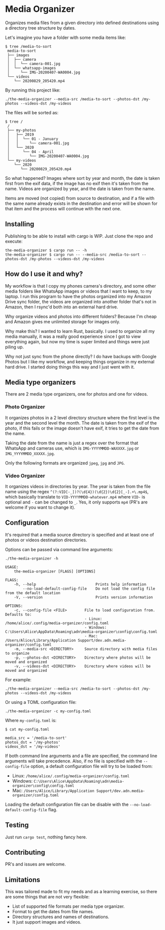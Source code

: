 # Media Organizer

Organizes media files from a given directory into defined destinations using a
directory tree structure by dates.

Let's imagine you have a folder with some media items like:

```
$ tree /media-to-sort
 media-to-sort
 ├── images
 │  ├── camera
 │  │  └── camera-001.jpg
 │  └── whatsapp-images
 │     └── IMG-20200407-WA0004.jpg
 └── videos
    └── 20200829_205420.mp4

```

By running this project like:

```
./the-media-organizer --media-src /media-to-sort --photos-dst /my-photos --videos-dst /my-videos
```

The files will be sorted as:


```
$ tree /
 /
 ├── my-photos
 │   ├── 2019
 │   │  └── 01 - January
 │   │     └── camera-001.jpg
 │   └── 2020
 │      └── 04 - April
 │         └── IMG-20200407-WA0004.jpg
 └── my-videos
    └── 2020
       └── 20200829_205420.mp4
```

So what happened? Images where sort by year and month, the date is taken first
from the exif data, if the image has no exif then it's taken from the name.
Videos are organized by year, and the date is taken from the name.

Items are moved (not copied) from source to destination, and if a file with the
same name already exists in the destination and error will be shown for that
item and the process will continue with the next one.

## Installing

Publishing to be able to install with cargo is WIP. Just clone the repo and
execute:

```
the-media-organizer $ cargo run -- -h
the-media-organizer $ cargo run -- --media-src /media-to-sort --photos-dst /my-photos --videos-dst /my-videos
```

## How do I use it and why?

My workflow is that I copy my phones camera's directory, and some other media
folders like WhatsApp images or videos that I want to keep, to my laptop. I run
this program to have the photos organized into my Amazon Drive sync folder, the
videos are organized into another folder that's not in Amazon, then I rsync'd
both into an external hard drive.

Why organize videos and photos into different folders? Because I'm cheap and
Amazon gives me unlimited storage for images only.

Why make this? I wanted to learn Rust, basically. I used to organize all my
media manually, it was a really good experience since I got to view everything
again, but now my time is super limited and things were just piling up.

Why not just sync from the phone directly? I do have backups with Google Photos
but I like my workflow, and keeping things organize in my external hard drive.
I started doing things this way and I just went with it.

## Media type organizers

There are 2 media type organizers, one for photos and one for videos.

### Photo Organizer

It organizes photos in a 2 level directory structure where the first level is
the year and the second level the month. The date is taken from the exif of the
photo, if this fails or the image doesn't have exif, it tries to get the date
from the name.

Taking the date from the name is just a regex over the format that WhatsApp and
cameras use, which is `IMG-YYYYMMDD-WAXXXX.jpg` or `IMG_YYYYMMDD_XXXXX.jpg`.

Only the following formats are organized `jpeg`, `jpg` and `JPG`.

### Video Organizer

It organizes videos in directories by year. The year is taken from the file
name using the regex `^(?:VID[-_])?(\d{4})(\d{2})\d{2}[_-].+\.mp4$`, which
basically translate to `VID-YYYYMMDD-whatever.mp4` where `VID-` is optional and
`-` can be changed to `_`. Yes, it only supports `mp4` (PR's are welcome if you
want to change it).

## Configuration

It's required that a media source directory is specified and at least one of
photos or videos destination directories.

Options can be passed via command line arguments:

```
./the-media-organizer -h

USAGE:
    the-media-organizer [FLAGS] [OPTIONS]

FLAGS:
    -h, --help                           Prints help information
        --no-load-default-config-file    Do not load the config file from the default location
    -V, --version                        Prints version information

OPTIONS:
    -c, --config-file <FILE>        File to load configuration from. Defaults to:
                                    - Linux: /home/alice/.config/media-organizer/config.toml
                                    - Windows: C:\Users\Alice\AppData\Roaming\adn\media-organizer\config\config.toml
                                    - Mac: /Users/Alice/Library/Application Support/dev.adn.media-organizer/config.toml
    -m, --media-src <DIRECTORY>     Source directory with media files to organize
    -p, --photos-dst <DIRECTORY>    Directory where photos will be moved and organized
    -v, --videos-dst <DIRECTORY>    Directory where videos will be moved and organized
```

For example:

```
./the-media-organizer --media-src /media-to-sort --photos-dst /my-photos --videos-dst /my-videos
```

Or using a TOML configuration file:

```
./the-media-organizer -c my-config.toml
```

Where `my-config.toml` is:

```
$ cat my-config.toml

media_src = '/media-to-sort'
photos_dst = '/my-photos'
videos_dst = '/my-videos'
```

If both command line arguments and a file are specified, the command line
arguments will take precedence. Also, if no file is specified with the
`--config-file` option, a default configuration file will try to be loaded
from:

- Linux: `/home/alice/.config/media-organizer/config.toml`
- Windows: `C:\Users\Alice\AppData\Roaming\adn\media-organizer\config\config.toml`
- Mac: `/Users/Alice/Library/Application Support/dev.adn.media-organizer/config.toml`

Loading the default configuration file can be disable with the
`--no-load-default-config-file` flag.

## Testing

Just run `cargo test`, nothing fancy here.

## Contributing

PR's and issues are welcome.

## Limitations

This was tailored made to fit my needs and as a learning exercise, so there are
some things that are not very flexible:

- List of supported file formats per media type organizer.
- Format to get the dates from file names.
- Directory structures and names of destinations.
- It just support images and videos.
